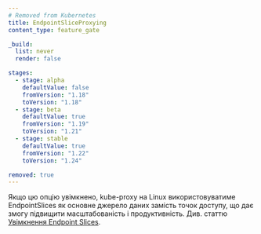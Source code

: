 ```yaml
---
# Removed from Kubernetes
title: EndpointSliceProxying
content_type: feature_gate

_build:
  list: never
  render: false

stages:
  - stage: alpha 
    defaultValue: false
    fromVersion: "1.18"
    toVersion: "1.18"
  - stage: beta 
    defaultValue: true
    fromVersion: "1.19"
    toVersion: "1.21"    
  - stage: stable
    defaultValue: true
    fromVersion: "1.22"
    toVersion: "1.24"    

removed: true  
---
```

Якщо цю опцію увімкнено, kube-proxy на Linux використовуватиме EndpointSlices як основне джерело даних замість точок доступу, що дає змогу підвищити масштабованість і продуктивність. Див. статтю [Увімкнення Endpoint Slices](/docs/concepts/services-networking/endpoint-slices/).
